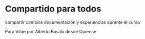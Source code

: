 # Compartido para todos

compartir cambios documentación y experiencias durante el curso

Para Vitae por Alberto Basalo desde Ourense
